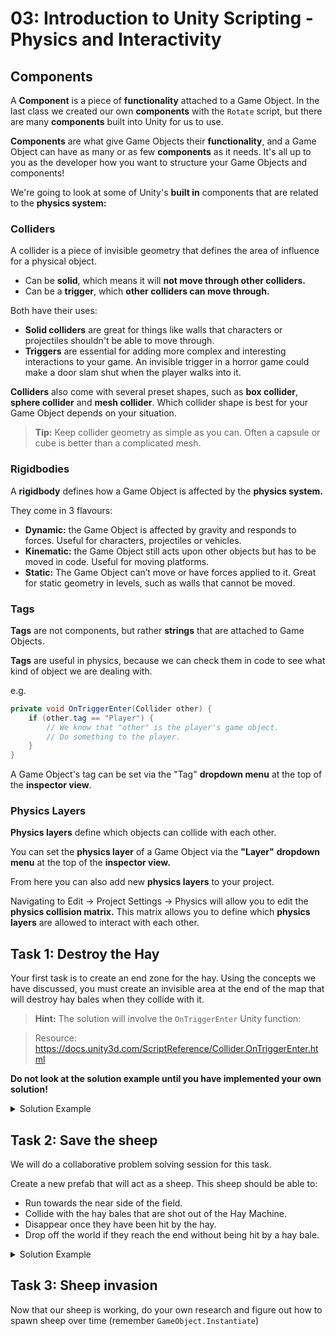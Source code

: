 # 03: Introduction to Unity Scripting - Physics and Interactivity

## Components

A **Component** is a piece of **functionality** attached to a Game Object. In the last class we created our own **components** with the `Rotate` script, but there are many **components** built into Unity for us to use.

**Components** are what give Game Objects their **functionality**, and a Game Object can have as many or as few **components** as it needs. It's all up to you as the developer how you want to structure your Game Objects and components!

We're going to look at some of Unity's **built in** components that are related to the **physics system:**

### Colliders

A collider is a piece of invisible geometry that defines the area of influence for a physical object.
- Can be **solid**, which means it will **not move through other colliders.**
- Can be a **trigger**, which **other colliders can move through.**

Both have their uses:
- **Solid colliders** are great for things like walls that characters or projectiles shouldn't be able to move through.
- **Triggers** are essential for adding more complex and interesting interactions to your game. An invisible trigger in a horror game could make a door slam shut when the player walks into it.

**Colliders** also come with several preset shapes, such as **box collider**, **sphere collider** and **mesh collider**. Which collider shape is best for your Game Object depends on your situation.

> **Tip:** Keep collider geometry as simple as you can. Often a capsule or cube is better than a complicated mesh.

### Rigidbodies

A **rigidbody** defines how a Game Object is affected by the **physics system.**

They come in 3 flavours:
- **Dynamic:** the Game Object is affected by gravity and responds to forces. Useful for characters, projectiles or vehicles.
- **Kinematic:** the Game Object still acts upon other objects but has to be moved in code. Useful for moving platforms.
- **Static:** The Game Object can’t move or have forces applied to it. Great for static geometry in levels, such as walls that cannot be moved.

### Tags

**Tags** are not components, but rather **strings** that are attached to Game Objects.

**Tags** are useful in physics, because we can check them in code to see what kind of object we are dealing with.

e.g.

```csharp
private void OnTriggerEnter(Collider other) {
    if (other.tag == "Player") {
        // We know that "other" is the player's game object.
        // Do something to the player.
    }
}

```
A Game Object's tag can be set via the "Tag" **dropdown menu** at the top of the **inspector view**.

### Physics Layers

**Physics layers** define which objects can collide with each other.

You can set the **physics layer** of a Game Object via the **"Layer"** **dropdown menu** at the top of the **inspector view.**

From here you can also add new **physics layers** to your project.

Navigating to Edit -> Project Settings -> Physics will allow you to edit the **physics collision matrix.** This matrix allows you to define which **physics layers** are allowed to interact with each other.


## Task 1: Destroy the Hay

Your first task is to create an end zone for the hay. Using the concepts we have discussed, you must create an invisible area at the end of the map that will destroy hay bales when they collide with it.

> **Hint:** The solution will involve the `OnTriggerEnter` Unity function:

> Resource: <https://docs.unity3d.com/ScriptReference/Collider.OnTriggerEnter.html>

**Do not look at the solution example until you have implemented your own solution!**


<details>
<summary>Solution Example</summary>

Create a new Game Object with a `box collider` that spans the entire length of the field. The `box collider` should have `IsTrigger` ticked. Place it at the end of the field.

Assuming we assigned a tag "Hay" to the hay bale prefab, we would add a script to the end zone object that contained this code:

```csharp
public string tagFilter;

private void OnTriggerEnter(Collider other) 
{
    if (other.CompareTag(tagFilter)) 
    {
        Destroy(gameObject); 
    }
}
```

Where `tagFilter` would be assigned the value `Hay` in editor.

</details>


## Task 2: Save the sheep

We will do a collaborative problem solving session for this task.

Create a new prefab that will act as a sheep. This sheep should be able to:
- Run towards the near side of the field.
- Collide with the hay bales that are shot out of the Hay Machine.
- Disappear once they have been hit by the hay.
- Drop off the world if they reach the end without being hit by a hay bale.


<details>
<summary>Solution Example</summary>

Create a new `Sheep` Game Object in the scene. Make it a prefab. Edit the prefab and give it the sheep model as a child.

Add a new tag "Sheep" and assign it to `Sheep`
Add a new tag "Hay" and assign it to the `Hay` prefab from last lesson.
Add a trigger `box collider` to the `Hay` prefab.

Add a script to `Sheep` that looks something like this:

```csharp
public float runSpeed; 
public float gotHayDestroyDelay; 
public float dropDestroyDelay; 
private bool hitByHay;
private bool dropped;
private Collider myCollider; 
private Rigidbody myRigidbody; 

private void Update() {
    // Move forwards
    transform.Translate(Vector3.forward * runSpeed * Time.deltaTime);
}

private void HitByHay()
{
    // Stop moving and then destroy after a delay.
    hitByHay = true; 
    runSpeed = 0;

    Destroy(gameObject, gotHayDestroyDelay);
}

private void Drop()
{
    // Make gravity start affecting us, then destroy after a delay.
    dropped = true;
    myRigidbody.isKinematic = false; 
    myCollider.isTrigger = false; 
    Destroy(gameObject, dropDestroyDelay); 
}

private void OnTriggerEnter(Collider other) 
{
    // If we collided with hay:
    if (other.CompareTag("Hay") && !hitByHay) 
    {
        Destroy(other.gameObject); 
        HitByHay(); 
    }
    // If we collided with the edge of the map:
    else if (other.CompareTag("DropSheep") && !dropped)
    {
        Drop();
    }
}
```
</details>

## Task 3: Sheep invasion

Now that our sheep is working, do your own research and figure out how to spawn sheep over time (remember `GameObject.Instantiate`)